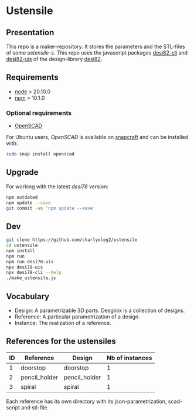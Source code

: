 Ustensile
=========


Presentation
------------

This repo is a maker-repository. It stores the parameters and the STL-files of some *ustensile-s*.
This repo uses the javascript packages [desi82-cli](https://www.npmjs.com/package/desi82-cli) and [desi82-uis](https://www.npmjs.com/package/desi82-uis) of the design-library [desi82](https://charlyoleg2.github.io/parame82/).


Requirements
------------

- [node](https://nodejs.org) > 20.10.0
- [npm](https://docs.npmjs.com/cli) > 10.1.0


### Optional requirements

- [OpenSCAD](https://openscad.org/)

For Ubuntu users, *OpenSCAD* is available on [snapcraft](https://snapcraft.io/openscad) and can be installed with:

```bash
sudo snap install openscad
```

Upgrade
-------

For working with the latest *desi78* version:

```bash
npm outdated
npm update --save
git commit -am 'npm update --save'
```


Dev
---

```bash
git clone https://github.com/charlyoleg2/ustensile
cd ustensile
npm install
npm run
npm run desi78-uis
npx desi78-uis
npx desi78-cli --help
./make_ustensile.js
```

Vocabulary
----------

- Design: A parametrizable 3D parts. Desginix is a collection of designs.
- Reference: A particular parametrization of a design.
- Instance: The realization of a reference.


References for the ustensiles
-----------------------------

ID | Reference           | Design             | Nb of instances
---|---------------------|--------------------|----------------
1  | doorstop            | doorstop           | 1
2  | pencil\_holder      | pencil\_holder     | 1
3  | spiral              | spiral             | 1

Each reference has its own directory with its json-parametrization, scad-script and stl-file.



